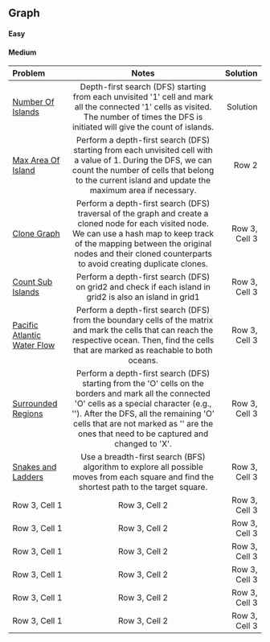 ## Graph
#### Easy
#### Medium
| Problem | Notes | Solution |
|:-------------|:--------------:|-------------:|
| [Number Of Islands](https://leetcode.com/problems/number-of-islands/description/) |  Depth-first search (DFS) starting from each unvisited '1' cell and mark all the connected '1' cells as visited. The number of times the DFS is initiated will give the count of islands. | Solution |
| [Max Area Of Island](https://leetcode.com/problems/max-area-of-island/description/) | Perform a depth-first search (DFS) starting from each unvisited cell with a value of 1. During the DFS, we can count the number of cells that belong to the current island and update the maximum area if necessary. | Row 2 |
| [Clone Graph](https://leetcode.com/problems/clone-graph/description/) | Perform a depth-first search (DFS) traversal of the graph and create a cloned node for each visited node. We can use a hash map to keep track of the mapping between the original nodes and their cloned counterparts to avoid creating duplicate clones. | Row 3, Cell 3 |
| [Count Sub Islands](https://leetcode.com/problems/count-sub-islands/description/) | Perform a depth-first search (DFS) on grid2 and check if each island in grid2 is also an island in grid1 | Row 3, Cell 3 |
| [Pacific Atlantic Water Flow](https://leetcode.com/problems/pacific-atlantic-water-flow/description/) | Perform a depth-first search (DFS) from the boundary cells of the matrix and mark the cells that can reach the respective ocean. Then, find the cells that are marked as reachable to both oceans. | Row 3, Cell 3 |
| [Surrounded Regions](https://leetcode.com/problems/surrounded-regions/description/) | Perform a depth-first search (DFS) starting from the 'O' cells on the borders and mark all the connected 'O' cells as a special character (e.g., ''). After the DFS, all the remaining 'O' cells that are not marked as '' are the ones that need to be captured and changed to 'X'. | Row 3, Cell 3 |
| [Snakes and Ladders](https://leetcode.com/problems/snakes-and-ladders/description/) | Use a breadth-first search (BFS) algorithm to explore all possible moves from each square and find the shortest path to the target square. | Row 3, Cell 3 |
| Row 3, Cell 1 | Row 3, Cell 2 | Row 3, Cell 3 |
| Row 3, Cell 1 | Row 3, Cell 2 | Row 3, Cell 3 |
| Row 3, Cell 1 | Row 3, Cell 2 | Row 3, Cell 3 |
| Row 3, Cell 1 | Row 3, Cell 2 | Row 3, Cell 3 |
| Row 3, Cell 1 | Row 3, Cell 2 | Row 3, Cell 3 |
| Row 3, Cell 1 | Row 3, Cell 2 | Row 3, Cell 3 |